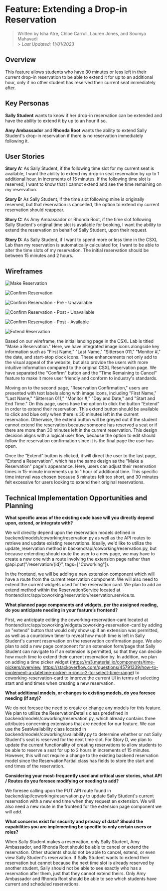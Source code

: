 # Feature: Extending a Drop-in Reservation

> Written by Isha Atre, Chloe Carroll, Lauren Jones, and Soumya Mahavadi<br> > _Last Updated: 11/01/2023_

## Overview

This feature allows students who have 30 minutes or less left in their current drop-in reservation to be able to extend it for up to an additional hour, only if no other student has reserved their current seat immediately after.

## Key Personas

**Sally Student** wants to know if her drop-in reservation can be extended and have the ability to extend it by up to an hour if so.

**Amy Ambassador** and **Rhonda Root** wants the ability to extend Sally Student's drop-in reservation if there is no reservation immediately following it.

## User Stories

**Story A:**
As Sally Student, if the following time slot for my current seat is available, I want the ability to extend my drop-in seat reservation by up to 1 additional hour, in increments of 15 minutes. If the following time slot is reserved, I want to know that I cannot extend and see the time remaining on my reservation.

**Story B:**
As Sally Student, if the time slot following mine is originally reserved, but that reservation is cancelled, the option to extend my current reservation should reappear.

**Story C:**
As Amy Ambassador or Rhonda Root, if the time slot following Sally Student's original time slot is available for booking, I want the ability to extend the reservation on behalf of Sally Student, upon their request.

**Story D:**
As Sally Student, if I want to spend more or less time in the CSXL Lab than my reservation is automatically calculated for, I want to be able to alter the time slots of my reservation. The initial reservation should be between 15 minutes and 2 hours.

## Wireframes

![Make Reservation](make_res.png)

![Confirm Reservation](confirm_res_inital.png)

![Confirm Reservation - Pre - Unavailable](confirm_res_pre_UA.png)

![Confirm Reservation - Post - Unavailable](confirm_res_post_UA.png)

![Confirm Reservation - Post - Available](confirm_res_post_A.png)

![Extend Reservation](extend_res.png)

Based on our wireframe, the initial landing page in the CSXL Lab is titled "Make a Reservation." Here, we have integrated image icons alongside key information such as "First Name," "Last Name," "Sitterson 011," "Monitor #," the date, and start-stop clock icons. These enhancements not only add to the visual appeal of the website, but also provide the users with more intuitive information compared to the original CSXL Reservation page. We have separated the "Confirm" button and the "Time Remaining to Cancel" feature to make it more user friendly and conform to industry's standards.

Moving on to the second page, "Reservation Confirmation," users are presented with text labels along with image icons, including "First Name," "Last Name," "Sitterson 011," "Monitor #," "Day and Date," and "Start and End Time." On this page, users have the option to click the button “Extend” in order to extend their reservation. This extend button should be available to click and blue only when there is 30 minutes left in the current reservation. Otherwise, the extend button will be greyed out if the student cannot extend the reservation because someone has reserved a seat or if there are more than 30 minutes left in the current reservation. This design decision aligns with a logical user flow, because the option to edit should follow the reservation confirmation since it is the final page the user has open.

Once the “Extend” button is clicked, it will direct the user to the last page, "Extend a Reservation", which has the same design as the "Make a Reservation" page's appearance. Here, users can adjust their reservation times in 15-minute increments up to 1 hour of additional time. This specific time interval was chosen because 5 minutes felt too short, and 30 minutes felt excessive for users looking to extend their original reservations.

## Technical Implementation Opportunities and Planning

**What specific areas of the existing code base will you directly depend upon, extend, or integrate with?**

We will directly depend upon the reservation models defined in backend/models/coworking/reservation.py as well as the API routes to retrieve and update existing reservations. Ideally, we'd like to utilize the update_reservation method in backend/api/coworking/reservation.py, but because entending should route the user to a new page, we may have to create a new one with a route involving the extension page rather than @api.put("/reservation/{id}", tags=["Coworking"]).

In the frontend, we will be adding a new extension component which will have a route from the current reservation component. We will also need to extend the current widgets used for the reservation card. We plan to add an extend method within the ReservationService located at frontend/src/app/coworking/reservation/reservation.service.ts.

**What planned page components and widgets, per the assigned reading, do you anticipate needing in your feature’s frontend?**

First, we anticipate editing the coworking-reservation-card located at frontend/src/app/coworking/widgets/coworking-reservation-card by adding an "extend" button that would only show up if an extension was permitted, as well as a countdown timer to reveal how much time is left in Sally Student's current reservation on the reservation confirmation page. We also plan to add a new page component for an extension form/page that Sally Student can navigate to if an extension is permitted, so that they can decide how much time to extend their current reservation by. In addition, we plan on adding a time picker widget (<https://m3.material.io/components/time-pickers/overview>, <https://stackoverflow.com/questions/45791339/how-to-implement-a-datetime-picker-in-ionic-2-to-select-time-range>) to coworking-reservation-card to improve the current UI in terms of selecting start and end times when creating a new reservation.

**What additional models, or changes to existing models, do you foresee needing (if any)?**

We do not foresee the need to create or change any models for this feature. We plan to utilize the ReservationDetails class predefined in backend/models/coworking/reservation.py, which already contains three attributes concerning extensions that are needed for our feature. We can use the SeatAvailability class located in backend/models/coworking/availability.py to determine whether or not Sally Student's seat is reserved for the next time slot. For Story D, we plan to update the current functionality of creating reservations to allow students to be able to reserve a seat for up to 2 hours in increments of 15 minutes. However, this will not require a change to the existing backend reservation model since the ReservationPartial class has fields to store the start and end times of the reservation.

**Considering your most-frequently used and critical user stories, what API / Routes do you foresee modifying or needing to add?**

We foresee calling upon the PUT API route found in backend/api/coworking/reservation.py to update Sally Student's current reservation with a new end time when they request an extension. We will also need a new route in the frontend for the extension page component we will add.

**What concerns exist for security and privacy of data? Should the capabilities you are implementing be specific to only certain users or roles?**

When Sally Student makes a reservation, only Sally Student, Amy Ambassador, and Rhonda Root should be able to cancel or extend the reservation. Other students should not be able to cancel, extend, or even view Sally Student's reservation. If Sally Student wants to extend their reservation but cannot because the next time slot is already reserved by another student, Sally should not be able to see exactly who has a reservation after them, just that they cannot extend theirs. Only Amy Ambassador and Rhonda Root should be able to see which students have current and scheduled reservations.

